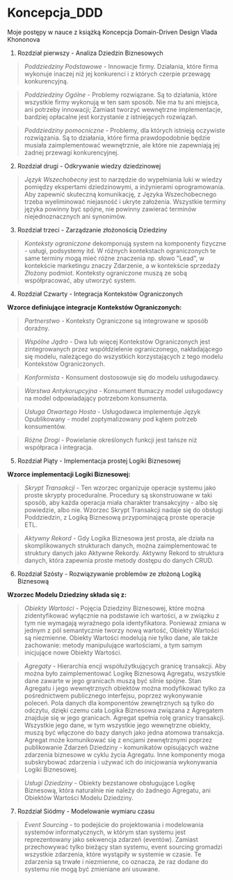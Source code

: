 # Koncepcja_DDD
Moje postępy w nauce z książką Koncepcja Domain-Driven Design Vlada Khononova
1) Rozdział pierwszy - Analiza Dziedzin Biznesowych
> *Poddziedziny Podstawowe* - Innowacje firmy. Działania, które firma wykonuje inaczej niż jej konkurenci i z których czerpie przewagę konkurencyjną.

> *Poddziedziny Ogólne* - Problemy rozwiązane. Są to działania, które wszystkie firmy wykonują w ten sam sposób. Nie ma tu ani miejsca, ani potrzeby innowacji; Zamiast tworzyć wewnętrzne implementacje, bardziej opłacalne jest korzystanie z istniejących rozwiązań.

> *Poddziedziny pomocniczne* - Problemy, dla których istnieją oczywiste rozwiązania. Są to działania, które firma prawdopodobnie będzie musiała zaimplementować wewnętrznie, ale które nie zapewniają jej żadnej przewagi konkurencyjnej.
2) Rozdział drugi - Odkrywanie wiedzy dziedzinowej
> *Język Wszechobecny* jest to narzędzie do wypełniania luki w wiedzy pomiędzy ekspertami dziedzinowymi, a inżynierami oprogramowania. Aby zapewnić skuteczną komunikację, z Języka Wszechobecnego trzeba wyeliminować niejasność i ukryte założenia. Wszystkie terminy języka powinny być spójne, nie powinny zawierać terminów niejednoznacznych ani synonimów.
3) Rozdział trzeci - Zarządzanie złożonością Dziedziny
> *Konteksty ograniczone* dekomponują system na komponenty fizyczne - usługi, podsystemy itd. W różnych kontekstach ograniczonych te same terminy mogą mieć różne znaczenia np. słowo "Lead", w kontekście marketingu znaczy Zdarzenie, a w kontekście sprzedaży Złożony podmiot. Konteksty ograniczone muszą ze sobą współpracować, aby utworzyć system.
4) Rozdział Czwarty - Integracja Kontekstów Ograniczonych

**Wzorce definiujące integracje Kontekstów Ograniczonych:**

> *Partnerstwo* - Konteksty Ograniczone są integrowane w sposób doraźny.

> *Wspólne Jądro* - Dwa lub więcej Kontekstów Ograniczonych jest zintegrowanych przez współdzielenie ograniczonego, nakładającego się modelu, należącego do wszystkich korzystających z tego modelu Kontekstów Ograniczonych.

> *Konformista* - Konsument dostosowuje się do modelu usługodawcy.

> *Warstwa Antykorupcyjna* - Konsument tłumaczy model usługodawcy na model odpowiadający potrzebom konsumenta.

> *Usługa Otwartego Hosta* - Usługodawca implementuje Język Opublikowany - model zoptymalizowany pod kątem potrzeb konsumentów.

> *Różne Drogi* - Powielanie określonych funkcji jest tańsze niż współpraca i integracja.
5) Rozdział Piąty - Implementacja prostej Logiki Biznesowej

**Wzorce implementacji Logiki Biznesowej:**
>*Skrypt Transakcji* - Ten wzorzec organizuje operacje systemu jako proste skrypty proceduralne. Procedury są skonstruowane w taki sposób, aby każda operacja miała charakter transakcyjny - albo się powiedzie, albo nie. Wzorzec Skrypt Transakcji nadaje się do obsługi Poddziedzin, z Logiką Biznesową przypominającą proste operacje ETL.

>*Aktywny Rekord* - Gdy Logika Biznesowa jest prosta, ale działa na skomplikowanych strukturach danych, można zaimplementować te struktury danych jako Aktywne Rekordy. Aktywny Rekord to struktura danych, która zapewnia proste metody dostępu do danych CRUD.
6) Rozdział Szósty - Rozwiązywanie problemów ze złożoną Logiką Biznesową

**Wzorzec Modelu Dziedziny składa się z:**
>*Obiekty Wartości* - Pojęcia Dziedziny Biznesowej, które można zidentyfikować wyłącznie na podstawie ich wartości, a w związku z tym nie wymagają wyraźnego pola identyfikatora. Ponieważ zmiana w jednym z pól semantycznie tworzy nową wartość, Obiekty Wartości są niezmienne.
Obiekty Wartości modelują nie tylko dane, ale także zachowanie: metody manipulujące wartościami, a tym samym inicjujące nowe Obiekty Wartości.

>*Agregaty* - Hierarchia encji współużytkujących granicę transakcji. Aby można było zaimplementować Logikę Biznesową Agregatu, wszystkie dane zawarte w jego granicach muszą być silnie spójne.
Stan Agregatu i jego wewnętrznych obiektów można modyfikować tylko za pośrednictwem publicznego interfejsu, poprzez wykonywanie poleceń. Pola danych dla komponentów zewnętrznych są tylko do odczytu, dzięki czemu cała Logika Biznesowa związana z Agregatem znajduje się w jego granicach.
Agregat spełnia rolę granicy transakcji. Wszystkie jego dane, w tym wszystkie jego wewnętrzne obiekty, muszą być włączone do bazy danych jako jedna atomowa transakcja. Agregat może komunikować się z encjami zewnętrznymi poprzez publikowanie Zdarzeń Dziedziny - komunikatów opisujących ważne zdarzenia biznesowe w cyklu życia Agregatu. Inne komponenty moga subskrybować zdarzenia i używać ich do inicjowania wykonywania Logiki Biznesowej.

>*Usługi Dziedziny* - Obiekty bezstanowe obsługujące Logikę Biznesową, która naturalnie nie należy do żadnego Agregatu, ani Obiektów Wartości Modelu Dziedziny.

7) Rozdział Siódmy - Modelowanie wymiaru czasu
>*Event Sourcing* - to podejście do projektowania i modelowania systemów informatycznych, w którym stan systemu jest reprezentowany jako sekwencja zdarzeń (eventów). Zamiast przechowywać tylko bieżący stan systemu, event sourcing gromadzi wszystkie zdarzenia, które wystąpiły w systemie w czasie. Te zdarzenia są trwałe i niezmienne, co oznacza, że raz dodane do systemu nie mogą być zmieniane ani usuwane.
